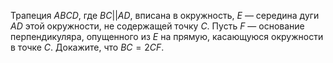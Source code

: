 Трапеция $ABCD$, где $BC||AD$, вписана в окружность, $E$ — середина дуги $AD$ этой окружности, не содержащей точку $C$. Пусть $F$ — основание перпендикуляра, опущенного из $E$ на прямую, касающуюся окружности в точке $C$. Докажите, что $BC=2CF$.